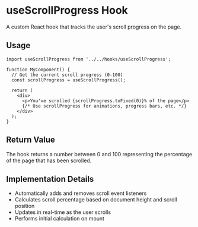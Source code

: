 # useScrollProgress Hook

A custom React hook that tracks the user's scroll progress on the page.

## Usage

```tsx
import useScrollProgress from '../../hooks/useScrollProgress';

function MyComponent() {
  // Get the current scroll progress (0-100)
  const scrollProgress = useScrollProgress();

  return (
    <div>
      <p>You've scrolled {scrollProgress.toFixed(0)}% of the page</p>
      {/* Use scrollProgress for animations, progress bars, etc. */}
    </div>
  );
}
```

## Return Value

The hook returns a number between 0 and 100 representing the percentage of the page that has been scrolled.

## Implementation Details

- Automatically adds and removes scroll event listeners
- Calculates scroll percentage based on document height and scroll position
- Updates in real-time as the user scrolls
- Performs initial calculation on mount
